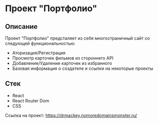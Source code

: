 # Проект "Портфолио"

## Описание
Проект "Портфолио" предсталяет из себя многостраничный сайт со следующей функциональностью:
- Аторизация/Регистрация
- Просмотр карточек фильмов из стороннего API
- Добавление/Удаление карточек из избранного
- Базовая информация о создателе и ссылки на некоторые проекты

## Стек
- React
- React Router Dom
- CSS

Ссылка на проект: https://drmackey.nomoredomainsmonster.ru/
